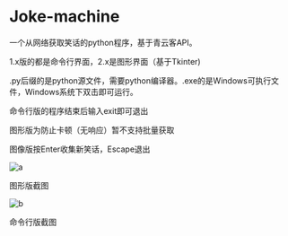 # Joke-machine
一个从网络获取笑话的python程序，基于青云客API。

1.x版的都是命令行界面，2.x是图形界面（基于Tkinter)

.py后缀的是python源文件，需要python编译器。.exe的是Windows可执行文件，Windows系统下双击即可运行。

命令行版的程序结束后输入exit即可退出

图形版为防止卡顿（无响应）暂不支持批量获取

图像版按Enter收集新笑话，Escape退出

![a](https://user-images.githubusercontent.com/109349321/227704431-12ad670e-6e71-4785-91f6-5d6443e18a43.JPG)

图形版截图

![b](https://user-images.githubusercontent.com/109349321/227704451-99908be0-04bc-4a8f-8730-24751a2e59a6.JPG)

命令行版截图
